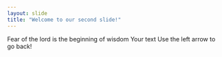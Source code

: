 ```yaml
---
layout: slide
title: "Welcome to our second slide!"
---
```

Fear of the lord is the beginning of wisdom 
Your text
Use the left arrow to go back!

